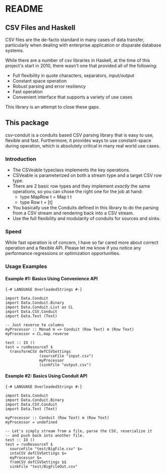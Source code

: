 # README

## CSV Files and Haskell

CSV files are the de-facto standard in many cases of data transfer,
particularly when dealing with enterprise application or disparate database
systems.

While there are a number of csv libraries in Haskell, at the time of this
project's start in 2010, there wasn't one that provided all of the following:

* Full flexibility in quote characters, separators, input/output
* Constant space operation
* Robust parsing and error resiliency
* Fast operation
* Convenient interface that supports a variety of use cases

This library is an attempt to close these gaps.


## This package

csv-conduit is a conduits based CSV parsing library that is easy to
use, flexible and fast. Furthermore, it provides ways to use
constant-space during operation, which is absolutely critical in many
real world use cases.


### Introduction

* The CSVeable typeclass implements the key operations.
* CSVeable is parameterized on both a stream type and a target CSV row type.
* There are 2 basic row types and they implement *exactly* the same operations,
  so you can chose the right one for the job at hand:
  - type MapRow t = Map t t
  - type Row t = [t]
* You basically use the Conduits defined in this library to do the
  parsing from a CSV stream and rendering back into a CSV stream.
* Use the full flexibility and modularity of conduits for sources and sinks.

### Speed

While fast operation is of concern, I have so far cared more about correct
operation and a flexible API. Please let me know if you notice any performance
regressions or optimization opportunities.


### Usage Examples


#### Example #1: Basics Using Convenience API

    {-# LANGUAGE OverloadedStrings #-}

    import Data.Conduit
    import Data.Conduit.Binary
    import Data.Conduit.List as CL
    import Data.CSV.Conduit
    import Data.Text (Text)
    
    -- Just reverse te columns
    myProcessor :: Monad m => Conduit (Row Text) m (Row Text)
    myProcessor = CL.map reverse
    
    test :: IO ()
    test = runResourceT $ 
      transformCSV defCSVSettings 
                   (sourceFile "input.csv") 
                   myProcessor
                   (sinkFile "output.csv")


#### Example #2: Basics Using Conduit API

    {-# LANGUAGE OverloadedStrings #-}

    import Data.Conduit
    import Data.Conduit.Binary
    import Data.CSV.Conduit
    import Data.Text (Text)

    myProcessor :: Conduit (Row Text) m (Row Text)
    myProcessor = undefined
    
    -- Let's simply stream from a file, parse the CSV, reserialize it
    -- and push back into another file.
    test :: IO ()
    test = runResourceT $ 
      sourceFile "test/BigFile.csv" $= 
      intoCSV defCSVSettings $=
      myProcessor $=
      fromCSV defCSVSettings $$
      sinkFile "test/BigFileOut.csv"


